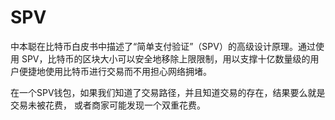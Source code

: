 # SPV

中本聪在比特币白皮书中描述了“简单支付验证”（SPV）的高级设计原理。通过使用 SPV，比特币的区块大小可以安全地移除上限限制，用以支撑十亿数量级的用户便捷地使用比特币进行交易而不用担心网络拥堵。

在一个SPV钱包，如果我们知道了交易路径，并且知道交易的存在，结果要么就是交易未被花费， 或者商家可能发现一个双重花费。
